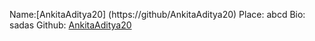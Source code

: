 Name:[AnkitaAditya20] (https://github/AnkitaAditya20)
Place: abcd
Bio: sadas
Github: [AnkitaAditya20](https://github/AnkitaAditya20)
